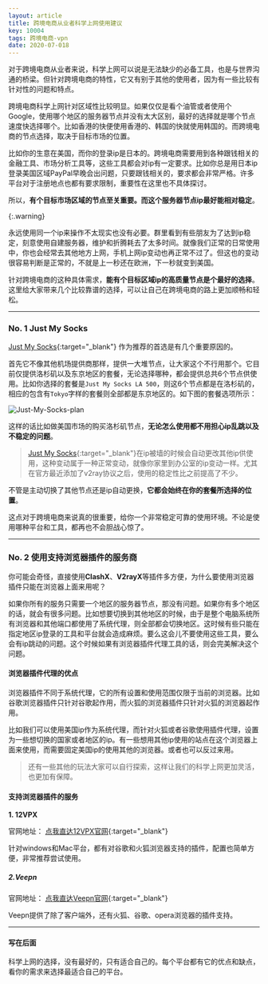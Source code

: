 ```yaml
---
layout: article
title: 跨境电商从业者科学上网使用建议
key: 10004
tags: 跨境电商-vpn
date: 2020-07-018
---
```


对于跨境电商从业者来说，科学上网可以说是无法缺少的必备工具，也是与世界沟通的桥梁。但针对跨境电商的特性，它又有别于其他的使用者，因为有一些比较有针对性的问题和特点。

跨境电商科学上网针对区域性比较明显。如果仅仅是看个油管或者使用个Google，使用哪个地区的服务器节点并没有太大区别，最好的选择就是哪个节点速度快选择哪个。比如香港的快便使用香港的、韩国的快就使用韩国的。而跨境电商的节点选择，取决于目标市场的位置。

比如你的生意在美国，而你的登录ip是日本的。跨境电商需要用到各种跟钱相关的金融工具、市场分析工具等，这些工具都会对ip有一定要求。比如你总是用日本ip登录美国区域PayPal早晚会出问题，只要跟钱相关的，要求都会非常严格。许多平台对于注册地点也都有要求限制，重要性在这里也不具体探讨。

所以，**有个目标市场区域的节点至关重要。而这个服务器节点ip最好能相对稳定**。

{:.warning}

永远使用同一个ip来操作不太现实也没有必要。群里看到有些朋友为了达到ip稳定，刻意使用自建服务器，维护和折腾耗去了太多时间。就像我们正常的日常使用中，你也会经常去其他地方上网，手机上网ip变动也再正常不过了。但这也的变动很容易判断是正常的，不就是上一秒还在欧洲，下一秒就变到美国。

针对跨境电商的这种具体需求，**能有个目标区域ip的高质量节点是个最好的选择**。这里给大家带来几个比较靠谱的选择，可以让自己在跨境电商的路上更加顺畅和轻松。

---

### No. 1 Just My Socks

[Just My Socks](http://bit.ly/38LAplE){:target="_blank"} 作为推荐的首选是有几个重要原因的。

首先它不像其他机场提供商那样，提供一大堆节点，让大家这个不行用那个。它目前仅提供洛杉矶以及东京地区的套餐，无论选择哪种，都会提供总共6个节点供使用。比如你选择的套餐是`Just My Socks LA 500`，则这6个节点都是在洛杉矶的，相应的包含有`Tokyo`字样的套餐则全部都是东京地区的。如下图的套餐选项所示：

![Just-My-Socks-plan](https://res.cloudinary.com/dkl1opbij/image/upload/v1595066502/just-my-socks.png)

这样的话比如做美国市场的购买洛杉矶节点，**无论怎么使用都不用担心ip乱跳以及不稳定的问题**。

> [Just My Socks](http://bit.ly/38LAplE){:target="_blank"}在ip被墙的时候会自动更改其他ip供使用，这种变动属于一种正常变动，就像你家里到办公室的ip变动一样。尤其在官方最近添加了v2ray协议之后，使用的稳定性比之前提高了不少。

不管是主动切换了其他节点还是ip自动更换，**它都会始终在你的套餐所选择的位置**。

这点对于跨境电商来说真的很重要，给你一个非常稳定可靠的使用环境。不论是使用哪种平台和工具，都再也不会胆战心惊了。

---

### No. 2 使用支持浏览器插件的服务商

你可能会奇怪，直接使用**ClashX**、**V2rayX**等插件多方便，为什么要使用浏览器插件只能在浏览器上面来用呢？

如果你所有的服务只需要一个地区的服务器节点，那没有问题。如果你有多个地区的话，就会有很多问题。比如想要切换到其他地区的时候，由于是整个电脑系统所有浏览器和其他端口都使用了系统代理，则全部都会切换地区。这时候有些只能在指定地区ip登录的工具和平台就会造成麻烦。要么这会儿不要使用这些工具，要么会有ip跳动的问题。这个时候如果有浏览器插件代理工具的话，则会完美解决这个问题。

#### 浏览器插件代理的优点

浏览器插件不同于系统代理，它的所有设置和使用范围仅限于当前的浏览器。比如谷歌浏览器插件只针对谷歌起作用，而火狐的浏览器插件只针对火狐的浏览器起作用。

比如我们可以使用美国ip作为系统代理，而针对火狐或者谷歌使用插件代理，设置为一些想切换的国家或者地区的ip。有一些想用其他ip使用的站点在这个浏览器上面来使用，而需要固定美国ip的使用其他的浏览器。或者也可以反过来用。

> 还有一些其他的玩法大家可以自行探索，这样让我们的科学上网更加灵活，也更加有保障。

#### 支持浏览器插件的服务

**1. 12VPX**

官网地址： [点我直达12VPX官网](https://bit.ly/3fHsvhx){:target="_blank"}

针对windows和Mac平台，都有对谷歌和火狐浏览器支持的插件，配置也简单方便，非常推荐尝试使用。

##### 2.Veepn

官网地址： [点我直达Veepn官网](https://bit.ly/39gkYEc){:target="_blank"}

Veepn提供了除了客户端外，还有火狐、谷歌、opera浏览器的插件支持。

---

#### 写在后面

科学上网的选择，没有最好的，只有适合自己的。每个平台都有它的优点和缺点，看你的需求来选择最适合自己的平台。